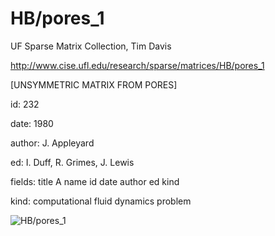 # HB/pores_1

 UF Sparse Matrix Collection, Tim Davis

 http://www.cise.ufl.edu/research/sparse/matrices/HB/pores_1

 [UNSYMMETRIC MATRIX FROM  PORES]

 id: 232

 date: 1980

 author: J. Appleyard

 ed: I. Duff, R. Grimes, J. Lewis

 fields: title A name id date author ed kind

 kind: computational fluid dynamics problem

![HB/pores_1](http://www2.research.att.com/~yifanhu/GALLERY/GRAPHS/GIF_SMALL/HB@pores_1.gif)